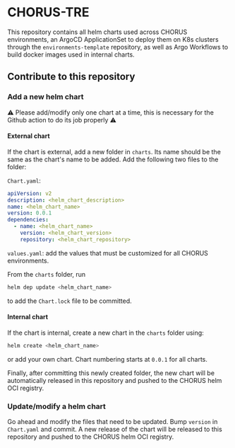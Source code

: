 # CHORUS-TRE

This repository contains all helm charts used across CHORUS environments,
an ArgoCD ApplicationSet to deploy them on K8s clusters through the `environments-template` repository,
as well as Argo Workflows to build docker images used in internal charts.

## Contribute to this repository

### Add a new helm chart

:warning: Please add/modify only one chart at a time, this is necessary for the Github action to do its job properly :warning:

#### External chart
If the chart is external, add a new folder in `charts`. Its name should be the same as the chart's name to be added.
Add the following two files to the folder:

`Chart.yaml`:
```yaml
apiVersion: v2
description: <helm_chart_description>
name: <helm_chart_name>
version: 0.0.1
dependencies:
  - name: <helm_chart_name>
    version: <helm_chart_version>
    repository: <helm_chart_repository>
```

`values.yaml`: add the values that must be customized for all CHORUS environments.

From the `charts` folder, run
```bash
helm dep update <helm_chart_name>
```
to add the `Chart.lock` file to be committed.

#### Internal chart

If the chart is internal, create a new chart in the `charts` folder using:

```bash
helm create <helm_chart_name>
```
or add your own chart. Chart numbering starts at `0.0.1` for all charts.
 
Finally, after committing this newly created folder, the new chart will be automatically released in this repository and pushed to the CHORUS helm OCI registry.

### Update/modify a helm chart

Go ahead and modify the files that need to be updated. Bump `version` in `Chart.yaml` and commit. A new release of the chart will be released to this repository and pushed to the CHORUS helm OCI registry.
